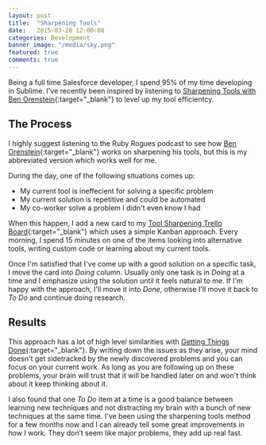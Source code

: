 ```yaml
---
layout: post
title:  "Sharpening Tools"
date:   2015-03-28 12:00:00
categories: Development
banner_image: "/media/sky.png"
featured: true
comments: true
---
```


Being a full time Salesforce developer, I spend 95% of my time developing in Sublime. I've recently been inspired by listening to [Sharpening Tools with Ben Orenstein](http://devchat.tv/ruby-rogues/129-rr-sharpening-tools-with-ben-orenstein){:target="_blank"} to level up my tool efficientcy.

<!--more-->

## The Process

I highly suggest listening to the Ruby Rogues podcast to see how [Ben Orenstein](https://twitter.com/r00k){:target="_blank"} works on sharpening his tools, but this is my abbreviated version which works well for me.

During the day, one of the following situations comes up:

*	My current tool is ineffecient for solving a specific problem
*	My current solution is repetitive and could be automated
*	My co-worker solve a problem I didn't even know I had

When this happen, I add a new card to my [Tool Sharpening Trello Board](https://trello.com/b/M6h023Ib/tool-sharpening){:target="_blank"} which uses a simple Kanban approach. Every morning, I spend 15 minutes on one of the items looking into alternative  tools, writing custom code or learning about my current tools.


Once I'm satisfied that I've come up with a good solution on a specific task, I move the card into *Doing* column. Usually only one task is in *Doing* at a time and I emphasize using the solution until it feels natural to me.  If I'm happy with the approach, I'll move it into *Done*, otherwise I'll move it back to *To Do* and continue doing research.

## Results

This approach has a lot of high level similarities with [Getting Things Done](http://en.wikipedia.org/wiki/Getting_Things_Done){:target="_blank"}. By writing down the issues as they arise, your mind doesn't get sidetracked by the newly discovered problems and you can focus on your current work.  As long as you are following up on these problems, your brain will trust that it will be handled later on and won't think about it keep thinking about it.

I also found that one *To Do* item at a time is a good balance between learning new techniques and not distracting my brain with a bunch of new techniques at the same time. I've been using the sharpening tools method for a few months now and I can already tell some great improvements in how I work. They don’t seem like major problems, they add up real fast.
